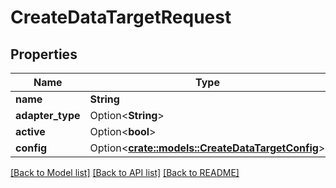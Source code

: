 # CreateDataTargetRequest

## Properties

Name | Type | Description | Notes
------------ | ------------- | ------------- | -------------
**name** | **String** |  | 
**adapter_type** | Option<**String**> |  | [optional]
**active** | Option<**bool**> |  | [optional]
**config** | Option<[**crate::models::CreateDataTargetConfig**](CreateDataTargetConfig.md)> |  | [optional]

[[Back to Model list]](../README.md#documentation-for-models) [[Back to API list]](../README.md#documentation-for-api-endpoints) [[Back to README]](../README.md)


